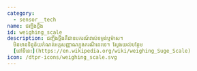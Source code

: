 ```yaml
---
category: 
  - sensor__tech
name: ជញ្ជីងថ្លឹង
id: weighing_scale
description: ជញ្ជីងថ្លឹងគឺជាឧបករណ៍វាស់ទម្ងន់ឬម៉ាស។
  មិនមានទិន្នន័យកំណត់អត្តសញ្ញាណក្នុងករណីនេះទេ។ ស្វែងយល់បន្ថែម
  [នៅទីនេះ](https://en.wikipedia.org/wiki/weighing_Suge_Scale)
icon: /dtpr-icons/weighing_scale.svg
---
```

